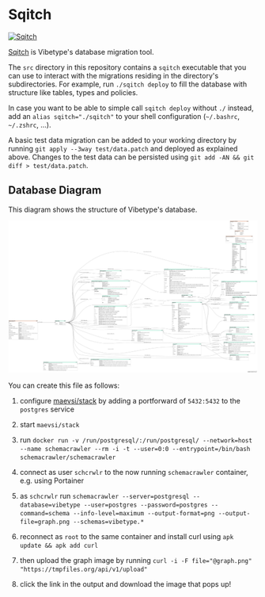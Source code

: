 # Sqitch

[<img src="https://sqitch.org/img/sqitch-logo.svg" alt="Sqitch" width="1000"/>](https://sqitch.org/)

[Sqitch](https://sqitch.org/) is Vibetype's database migration tool.

The `src` directory in this repository contains a `sqitch` executable that you can use to interact with the migrations residing in the directory's subdirectories.
For example, run `./sqitch deploy` to fill the database with structure like tables, types and policies.

In case you want to be able to simple call `sqitch deploy` without `./` instead, add an `alias sqitch="./sqitch"` to your shell configuration (`~/.bashrc`, `~/.zshrc`, ...).

A basic test data migration can be added to your working directory by running `git apply --3way test/data.patch` and deployed as explained above.
Changes to the test data can be persisted using `git add -AN && git diff > test/data.patch`.

## Database Diagram

This diagram shows the structure of Vibetype's database.

![Graph](./docs/resources/graph.png)

You can create this file as follows:

1. configure [maevsi/stack](https://github.com/maevsi/stack) by adding a portforward of `5432:5432` to the `postgres` service

1. start `maevsi/stack`

1. run `docker run -v /run/postgresql/:/run/postgresql/ --network=host --name schemacrawler --rm -i -t --user=0:0 --entrypoint=/bin/bash schemacrawler/schemacrawler`

1. connect as user `schcrwlr` to the now running `schemacrawler` container, e.g. using Portainer

1. as `schcrwlr` run `schemacrawler --server=postgresql --database=vibetype --user=postgres --password=postgres --command=schema --info-level=maximum --output-format=png --output-file=graph.png --schemas=vibetype.*`

1. reconnect as `root` to the same container and install curl using `apk update && apk add curl`

1. then upload the graph image by running `curl -i -F file="@graph.png" "https://tmpfiles.org/api/v1/upload"`

1. click the link in the output and download the image that pops up!
